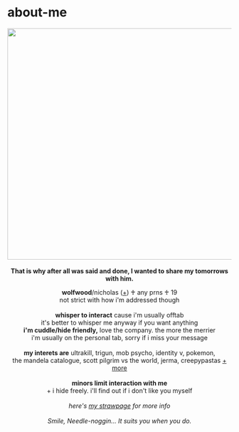 # about-me
<p align="center">
  <img src="https://cdn.discordapp.com/attachments/1023514526181756989/1153185759487078480/image.png" width="520px">
  <br><br><b>That is why after all was said and done, I wanted to share my tomorrows with him.</b>
  </p>
<p align="center">
  <b>wolfwood</b>/nicholas (<a href="https://en.pronouns.page/@vashwood-">+</a>) ♰ any prns ♰ 19
  <br>not strict with how i'm addressed though
  <br><br>
<b>whisper to interact</b> cause i'm usually offtab
<br>it's better to whisper me anyway if you want anything
<br><b>i'm cuddle/hide friendly,</b> love the company. the more the merrier
<br>i'm usually on the personal tab, sorry if i miss your message
<br><br>
<b>my interets are</b>
ultrakill, trigun, mob psycho, identity v, pokemon,
<br>the mandela catalogue, scott pilgrim vs the world, jerma, creepypastas <a href="https://rentry.co/wolfwood_">+ more</a>
<br><br><b>minors limit interaction with me</b>
<br>+ i hide freely. i'll find out if i don't like you myself
<br><br><i>here's <a href="https://vashwoods.straw.page">my strawpage</a> for more info</i>
<br>
<br><i>Smile, Needle-noggin... It suits you when you do.</i>
</p>
